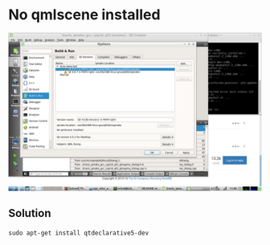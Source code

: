 # No qmlscene installed

![No_qmlscene_installed](No_qmlscene_installed.png)

## Solution

```
sudo apt-get install qtdeclarative5-dev
```